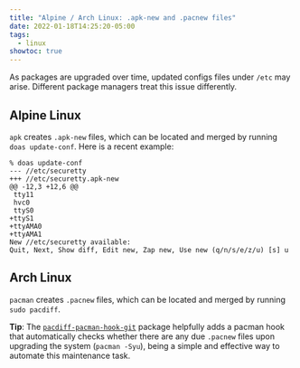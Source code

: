 ```yaml
---
title: "Alpine / Arch Linux: .apk-new and .pacnew files"
date: 2022-01-18T14:25:20-05:00
tags:
  - linux
showtoc: true
---
```


As packages are upgraded over time, updated configs files under `/etc` may
arise. Different package managers treat this issue differently.

<!--more-->

## Alpine Linux

`apk` creates `.apk-new` files, which can be located and merged by running
`doas update-conf`. Here is a recent example:

```shell
% doas update-conf
--- //etc/securetty
+++ //etc/securetty.apk-new
@@ -12,3 +12,6 @@
 tty11
 hvc0
 ttyS0
+ttyS1
+ttyAMA0
+ttyAMA1
New //etc/securetty available:
Quit, Next, Show diff, Edit new, Zap new, Use new (q/n/s/e/z/u) [s] u
```

## Arch Linux

`pacman` creates `.pacnew` files, which can be located and merged by running `sudo pacdiff`.

**Tip**: The [`pacdiff-pacman-hook-git`][pacdiff-pacman-hook-git] package helpfully adds
a pacman hook that automatically checks whether there are any due `.pacnew`
files upon upgrading the system (`pacman -Syu`), being a simple and effective
way to automate this maintenance task.

[pacdiff-pacman-hook-git]: https://aur.archlinux.org/packages/pacdiff-pacman-hook-git/
